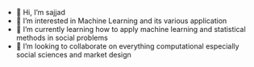 - 👋 Hi, I’m sajjad
- 👀 I’m interested in Machine Learning and its various application
- 🌱 I’m currently learning how to apply machine learning and statistical methods in social problems 
- 💞️ I’m looking to collaborate on everything computational especially social sciences and market design


<!---
sajjadGG/sajjadGG is a ✨ special ✨ repository because its `README.md` (this file) appears on your GitHub profile.
You can click the Preview link to take a look at your changes.
--->
